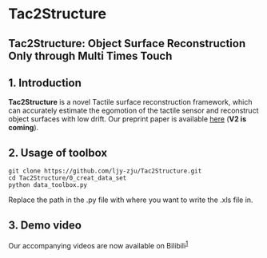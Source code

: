 # Tac2Structure
## Tac2Structure: Object Surface Reconstruction Only through Multi Times Touch


## 1. Introduction
**Tac2Structure** is a  novel Tactile surface reconstruction framework, which can accurately estimate the egomotion of the tactile sensor and reconstruct object surfaces with low drift. Our preprint paper is available [here](https://arxiv.org/abs/2209.06545) (**V2 is coming**).

## 2. Usage of toolbox
```
git clone https://github.com/ljy-zju/Tac2Structure.git
cd Tac2Structure/0_creat_data_set
python data_toolbox.py
```
Replace the path in the .py file with where you want to write the .xls file in.

## 3. Demo video
Our accompanying videos are now available on Bilibili<sup>[1](https://www.bilibili.com/video/BV1cY411U7gh?share_source=copy_web)


